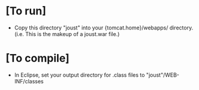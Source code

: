 [To run]
=======
 - Copy this directory "joust" into your {tomcat.home}/webapps/ directory. (i.e. This is the makeup of a joust.war file.)

[To compile]
=======
 - In Eclipse, set your output directory for .class files to "joust"/WEB-INF/classes


